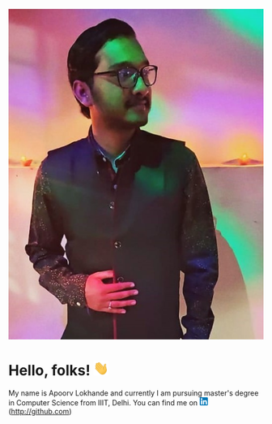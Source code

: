 [![Header](images/githubProfile.jpg "Header")](https://github.com/apoorv098)

# Hello, folks! <img src="images/wave.gif" width="30px">

My name is Apoorv Lokhande and currently I am pursuing master's degree in Computer Science from IIIT, Delhi. You can find me on ![linkedin](images/linkedin.png)(http://github.com)
